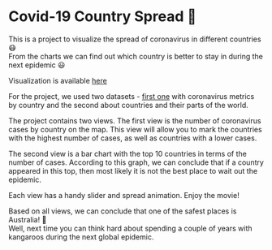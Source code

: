 # Covid-19 Country Spread 💉

This is a project to visualize the spread of coronavirus in different countries 😷 <br>
From the charts we can find out which country is better to stay in during the next epidemic 😃

Visualization is available [here](https://dmitrypogrebnoy.github.io/Data_Visualization_ITMO/)

For the project, we used two datasets - [first one](https://www.kaggle.com/datasets/rinichristy/covid19-coronavirus-pandemic) with coronavirus metrics by country and 
the second about countries and their parts of the world.

The project contains two views. 
The first view is the number of coronavirus cases by country on the map. 
This view will allow you to mark the countries with the highest number of cases,
as well as countries with a lower cases.

The second view is a bar chart with the top 10 countries in terms of the number 
of cases. According to this graph, we can conclude that if a country appeared in this top, 
then most likely it is not the best place to wait out the epidemic.

Each view has a handy slider and spread animation. Enjoy the movie!

Based on all views, we can conclude that one of the safest places is Australia! 🦘 <br>
Well, next time you can think hard about spending a couple of years with kangaroos during the next global epidemic.